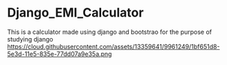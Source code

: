 # Django_EMI_Calculator
This is a calculator made using django and bootstrao for the purpose of studying django
https://cloud.githubusercontent.com/assets/13359641/9961249/1bf651d8-5e3d-11e5-835e-77dd07a9e35a.png
